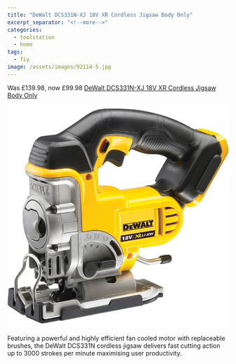 ```yaml
---
title: "DeWalt DCS331N-XJ 18V XR Cordless Jigsaw Body Only"
excerpt_separator: "<!--more-->"
categories:
  - toolstation
  - home
tags:
  - fiy
image: /assets/images/92114-5.jpg
---
```

Was £139.98, now £99.98 [DeWalt DCS331N-XJ 18V XR Cordless Jigsaw Body Only](https://www.toolstation.com/dewalt-dcs331n-xj-18v-xr-cordless-jigsaw/p92114)

<img src="assets/images/92114.jpg" alt="cordless jigsaw from DeWalt" class="align-left">

Featuring a powerful and highly efficient fan cooled motor with replaceable brushes, the DeWalt
DCS331N cordless jigsaw delivers fast cutting action up to 3000 strokes per minute maximising user
productivity.

<!--more-->
